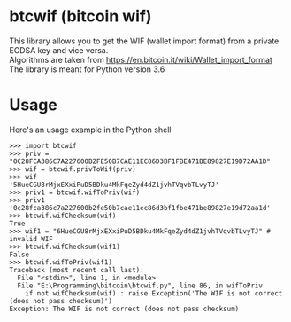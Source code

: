 # btcwif (bitcoin wif)
This library allows you to get the WIF (wallet import format) from a private ECDSA key and vice versa.<br>
Algorithms are taken from https://en.bitcoin.it/wiki/Wallet_import_format<br>
The library is meant for Python version 3.6

# Usage
Here's an usage example in the Python shell
```
>>> import btcwif
>>> priv = "0C28FCA386C7A227600B2FE50B7CAE11EC86D3BF1FBE471BE89827E19D72AA1D"
>>> wif = btcwif.privToWif(priv)
>>> wif
'5HueCGU8rMjxEXxiPuD5BDku4MkFqeZyd4dZ1jvhTVqvbTLvyTJ'
>>> priv1 = btcwif.wifToPriv(wif)
>>> priv1
'0c28fca386c7a227600b2fe50b7cae11ec86d3bf1fbe471be89827e19d72aa1d'
>>> btcwif.wifChecksum(wif)
True
>>> wif1 = "6HueCGU8rMjxEXxiPuD5BDku4MkFqeZyd4dZ1jvhTVqvbTLvyTJ" # invalid WIF
>>> btcwif.wifChecksum(wif1)
False
>>> btcwif.wifToPriv(wif1)
Traceback (most recent call last):
  File "<stdin>", line 1, in <module>
  File "E:\Programming\bitcoin\btcwif.py", line 86, in wifToPriv
    if not wifChecksum(wif) : raise Exception('The WIF is not correct (does not pass checksum)')
Exception: The WIF is not correct (does not pass checksum)
```
